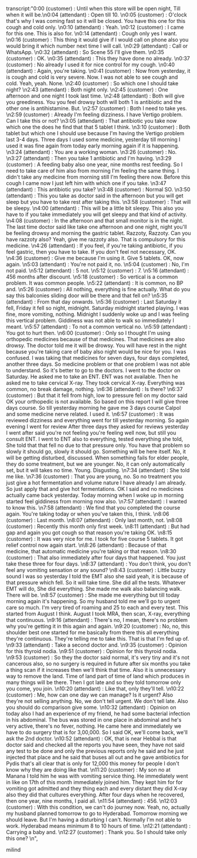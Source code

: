transcript:"0:00 (customer) : Until when this store will be open night, Till when it will be.\n0:04 (attendant) : Open till 10.  \n0:05 (customer) : O'clock that's why I was coming fast so it will be closed. You have this one for this cough and cold only.  \n0:10 (attendant) : Yeah.  \n0:12 (customer) : I came for this one. This is also for.  \n0:14 (attendant) : Cough only yes I want.  \n0:16 (customer) : This thing it would give if I would call on phone also you would bring it which number next time I will call.  \n0:29 (attendant) : Call or WhatsApp.  \n0:32 (attendant) : So Scene 55 I'll give them.  \n0:35 (customer) : OK.  \n0:35 (attendant) : This they have done no already.  \n0:37 (customer) : No already I used it for nice control for my cough.  \n0:40 (attendant) : Again, you're taking.  \n0:41 (customer) : Now from yesterday, it is cough and cold is very severe. Now. I was not able to see cough and cold. Yeah, yeah. None.  \n2:40 (customer) : So which one I should take night?  \n2:43 (attendant) : Both night only.  \n2:45 (customer) : One afternoon and one night I took last time.  \n2:48 (attendant) : Both will give you greediness. You you feel drowsy both will both 1 is antibiotic and the other one is antihistamine. But.  \n2:57 (customer) : Both I need to take yes.  \n2:59 (customer) : Already I'm feeling dizziness. I have Vertigo problem. Can I take this or not?  \n3:05 (attendant) : That antibiotic you take now which one the does he find that that 5 tablet I think.  \n3:10 (customer) : Both tablet but which one I should use because I'm having the Vertigo problem last 3-4 days. Three days I used some medicine, yesterday till morning I used it was fine again from today early morning again if it is happening.  \n3:24 (attendant) : You are a working woman.  \n3:26 (customer) : No.  \n3:27 (attendant) : Then you take 1 antibiotic and I'm having.  \n3:29 (customer) : A feeding baby also one year, nine months rest feeding. So I need to take care of him also from morning I'm feeling the same thing. I didn't take any medicine from morning still I'm feeling there now. Before this cough I came now I just left him with which one if you take.  \n3:47 (attendant) : This antibiotic you take?  \n3:48 (customer) : Normal SO.  \n3:50 (attendant) : This you take as doctor said in the afternoon but you will get sleep but you have to take rest after taking this.  \n3:58 (customer) : That will be sleepy.  \n4:00 (attendant) : This will be a little bit sleepy. This also you have to if you take immediately you will get sleepy and that kind of activity.  \n4:08 (customer) : In the afternoon and that small monitor is in the night. The last time doctor said like take one afternoon and one night, night you'll be feeling drowsy and morning the gastric tablet. Razzoty, Razzoty. Can you have razzoty also? Yeah, give me razzoty also. That is compulsory for this medicine.  \n4:26 (attendant) : If you feel, if you're taking antibiotic, if you feel gastric, then you have to take. If you don't feel not necessary, OK.  \n4:36 (customer) : Give me because I'm using it. Give 5 tablets. OK, now again.  \n5:03 (attendant) : You're not paid it, no.  \n5:04 (customer) : No, I'm not paid.  \n5:12 (attendant) : 5 not.  \n5:12 (customer) : 7.  \n5:16 (attendant) : 456 months after discount.  \n5:18 (customer) : So vertical is a common problem. It was common people.  \n5:22 (attendant) : It is common, no BP and.  \n5:26 (customer) : All nothing, everything is fine actually. What do you say this balconies sliding door will be there and that fell on?  \n5:35 (attendant) : From that day onwards.  \n5:36 (customer) : Last Saturday it fell, Friday it fell so night, midnight. Saturday midnight started playing. I was fine, more vomiting, nothing. Midnight I suddenly woke up and I was feeling this vertical problem. Giddiness was not able to walk so immediately I meant.  \n5:57 (attendant) : To not a common vertical no.  \n5:59 (attendant) : You got to hurt then.  \n6:00 (customer) : Only so I thought I'm using orthopedic medicines because of that medicines. That medicines are also drowsy. The doctor told me it will be drowsy. You will have rest in the night because you're taking care of baby also night would be nice for you. I was confused. I was taking that medicines for seven days, four days completed, another three days. So medicine problem or that one problem I was not able to understand. So it's better to go to the doctors. I went to the doctor on Saturday. He asked me to take an ENT. ENT was not available. Then he asked me to take cervical X-ray. They took cervical X-ray. Everything was common, no break damage, nothing.  \n6:36 (attendant) : Is there?  \n6:37 (customer) : But that it fell from high, low to pressure fell on my doctor said OK your orthopedic is not available. So based on this report I will give three days course. So till yesterday morning he gave me 3 days course Calpol and some medicine nerve related. I used it.  \n6:57 (customer) : It was reviewed dizziness and everything went for till yesterday morning. So again evening I went for review After three days they asked for reviews yesterday I went after said you're not feeling you're feeling well now, but still you consult ENT. I went to ENT also to everything, tested everything she told, She told that that fell no due to that pressure only. You have that problem so slowly it should go, slowly it should go. Something will be here itself. No, it will be getting disturbed, discussed. When something fails for elder people, they do some treatment, but we are younger. No, it can only automatically set, but it will takes no time. Young. Disgusting.  \n7:34 (attendant) : She told me like.  \n7:36 (customer) : That you are young, no. So no treatment you just give a hot fermentation and volume nature I have already I am already. So just apply that and give hot fermentations. OK I said and no medicines actually came back yesterday. Today morning when I woke up in morning started feel giddiness from morning now also.  \n7:57 (attendant) : I wanted to know this.  \n7:58 (attendant) : We find that you completed the course again. You're taking today or when you've taken this, I think.  \n8:06 (customer) : Last month.  \n8:07 (attendant) : Only last month, not.  \n8:08 (customer) : Recently this month only first week.  \n8:11 (attendant) : But had gap and again you got cough so that reason you're taking OK.  \n8:15 (customer) : It was very nice for me. I took for five course 5 tablets. It got relief control now again start.  \n\8:26 (attendant) : Because of that medicine, that automatic medicine you're taking or that reason.  \n8:30 (customer) : That also immediately after four days that happened. You just take these three for four days.  \n8:37 (attendant) : You don't think, you don't feel any vomiting sensation or any sound?  \n8:43 (customer) : Little buzzy sound I was so yesterday I told the EMT also she said yeah, it is because of that pressure which fell. So it will take time. She did all the tests. Whatever EMT will do, She did everything. She made me walk also balancing walk. There will be.  \n8:57 (customer) : She made me everything but till today morning again it's happening. So my husband told me we'll go to urgent care so much. I'm very tired of roaming and 25 to each and every test. This started from August I think. August I took MRA, then scan, X-ray, everything that continuous.  \n9:16 (attendant) : There's no, I mean, there's no problem why you're getting it in this again and again.  \n9:20 (customer) : No, no, this shoulder best one started for me basically from there this all everything they're continuous. They're telling me to take this. That is that I'm fed up of.  \n9:33 (attendant) : Take a second doctor and.  \n9:35 (customer) : Opinion for this thyroid nodia.  \n9:51 (customer) : Opinion for this thyroid nodia.  \n9:53 (customer) : So they the doctor said normal, it's very tiny and it's not cancerous also, so no surgery is required in future after six months you take a thing scan if it increases then we'll think that time. Also it is unnecessary way to remove the land. Time of land part of time of land which produces in many things will be there. Then I got late and so they told tomorrow only you come, you join.  \n10:20 (attendant) : Like that, only they'll tell.  \n10:22 (customer) : Me, how can one day we can manage? Is it urgent? Also they're not selling anything. No, we don't tell urgent. We don't tell late. Also you should do comparison give some.  \n10:32 (attendant) : Opinion on today also I had an experience of my friend, he had some bacterial infection in his abdominal. The bus was stored in one place in abdominal and he's very active, there's no fever, nothing. He came here and immediately we have to do surgery that is for 3,00,000. So I said OK, we'll come back, we'll ask the 2nd doctor.  \n10:52 (attendant) : OK, that is near Hebbal is that doctor said and checked all the reports you have seen, they have not said any test to be done and only the previous reports only he said and he just injected that place and he said that buses all out and he gave antibiotics for Pydis that's all clear that is only for 12,000 this money for people I don't know why they are doing like that.  \n11:20 (customer) : My son no at Manana I told him he was with vomiting service thing. He immediately went in like on 17th of this month immediately joined him. They kept him for for vomiting got admitted and they thing each and every distant they did X-ray also they did that cultures everything. After four days when he recovered, then one year, nine months, I paid all.  \n11:54 (attendant) : 456.  \n12:03 (customer) : With this condition, we can't do journey now. Yeah, no, actually my husband planned tomorrow to go to Hyderabad. Tomorrow morning we should leave. But I'm having a disturbing I can't. Normally I'm not able to work. Hyderabad means minimum 8 to 10 hours of time.  \n12:21 (attendant) : Carrying a baby and.  \n12:27 (customer) : Thank you. So I should take only this one?  \n",



milind

